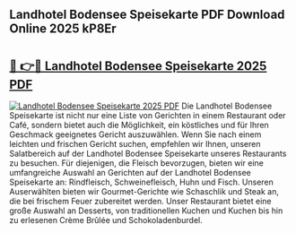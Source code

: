 ## Landhotel Bodensee Speisekarte PDF Download Online 2025 kP8Er

# <h2><a href="http://gcc9xp7.nevu.top/?p=Landhotel+Bodensee+Speisekarte">🔗 👉🔴 Landhotel Bodensee Speisekarte 2025 PDF</a></h2>

[![Landhotel Bodensee Speisekarte 2025 PDF](https://i.imgur.com/dBaPXMq.png)](http://gcc9xp7.nevu.top/?p=Landhotel+Bodensee+Speisekarte)
Die Landhotel Bodensee Speisekarte ist nicht nur eine Liste von Gerichten in einem Restaurant oder Café, sondern bietet auch die Möglichkeit, ein köstliches und für Ihren Geschmack geeignetes Gericht auszuwählen. Wenn Sie nach einem leichten und frischen Gericht suchen, empfehlen wir Ihnen, unseren Salatbereich auf der Landhotel Bodensee Speisekarte unseres Restaurants zu besuchen. Für diejenigen, die Fleisch bevorzugen, bieten wir eine umfangreiche Auswahl an Gerichten auf der Landhotel Bodensee Speisekarte an: Rindfleisch, Schweinefleisch, Huhn und Fisch. Unseren Auserwählten bieten wir Gourmet-Gerichte wie Schaschlik und Steak an, die bei frischem Feuer zubereitet werden. Unser Restaurant bietet eine große Auswahl an Desserts, von traditionellen Kuchen und Kuchen bis hin zu erlesenen Crème Brûlée und Schokoladenburdel.
